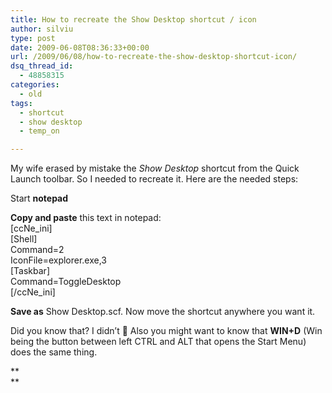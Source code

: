 ```yaml
---
title: How to recreate the Show Desktop shortcut / icon
author: silviu
type: post
date: 2009-06-08T08:36:33+00:00
url: /2009/06/08/how-to-recreate-the-show-desktop-shortcut-icon/
dsq_thread_id:
  - 48858315
categories:
  - old
tags:
  - shortcut
  - show desktop
  - temp_on

---
```

My wife erased by mistake the _Show Desktop_ shortcut from the Quick Launch toolbar. So I needed to recreate it. Here are the needed steps:

Start **notepad**

**Copy and paste** this text in notepad:  
[ccNe_ini]  
[Shell]  
Command=2  
IconFile=explorer.exe,3  
[Taskbar]  
Command=ToggleDesktop  
[/ccNe_ini]

<span class="userInput"><strong>Save as</strong> Show Desktop.scf. Now move the shortcut anywhere you want it.</span>

<span class="userInput">Did you know that? I didn&#8217;t 🙂 Also you might want to know that <strong>WIN+D</strong> (Win being the button between left CTRL and ALT that opens the Start Menu) does the same thing.<br /> </span>

**  
**